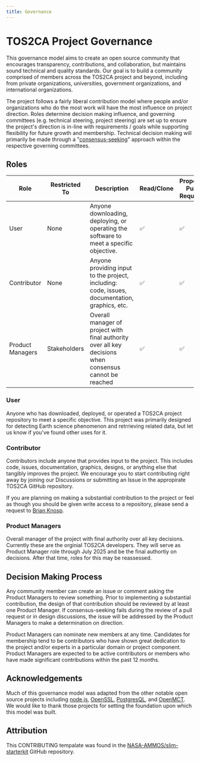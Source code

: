 ```yaml
---
title: Governance
---
```


# TOS2CA Project Governance

This governance model aims to create an open source community that encourages transparency, contributions, and collaboration, but maintains sound technical and quality standards. Our goal is to build a community comprised of members across the TOS2CA project and beyond, including from private organizations, universities, government organizations, and international organizations. 

The project follows a fairly liberal contribution model where people and/or organizations who do the most work will have the most influence on project direction. Roles determine decision making influence, and governing committees (e.g. technical steering, project steering) are set up to ensure the project's direction is in-line with requirements / goals while supporting flexibility for future growth and membership. Technical decision making will primarily be made through a "[consensus-seeking](https://en.wikipedia.org/wiki/Consensus-seeking_decision-making)" approach within the respective governing committees. 

## Roles

| Role                                | Restricted To | Description                                                                                                                                                                           | Read/Clone                           | Propose Pull Request                 | Comment in Tickets / Discussions     | Triage                               | Review                               | Commit                               | Technical Decisions                  | Project Decisions                    |
| ----------------------------------- | ------------- | ------------------------------------------------------------------------------------------------------------------------------------------------------------------------------------- | ------------------------------------ | ------------------------------------ | ------------------------------------ | ------------------------------------ | ------------------------------------ | ------------------------------------ | ------------------------------------ | ------------------------------------ |
| User                                | None          | Anyone downloading, deploying, or operating the software to meet a specific objective.                                                                                                | ✅ | ✅ | ✅ | ❌    | ❌    | ❌    | ❌    | ❌    |
| Contributor                         | None          | Anyone providing input to the project, including: code, issues, documentation, graphics, etc.                                                                                         | ✅ | ✅ | ✅ | ❌    | ❌    | ❌    | ❌    | ❌    |
| Product Managers                     | Stakeholders  | Overall manager of project with final authority over all key decisions when consensus cannot be reached                                                                                    | ✅ | ✅ | ✅ | ✅ | ✅ | ✅ | ✅ | ✅ |

### User

Anyone who has downloaded, deployed, or operated a TOS2CA project repository to meet a specific objective. This project was primarily designed for detecting Earth science phenomenon and retrrieving related data, but let us know if you've found other uses for it.  

### Contributor

Contributors include anyone that provides input to the project. This includes code, issues, documentation, graphics, designs, or anything else that tangibly improves the project. We encourage you to start contributing right away by joining our Discussions or submitting an Issue in the appropirate TOS2CA GitHub repository. 
 
If you are planning on making a substantial contribution to the project or feel as though you should be given write access to a repository, please send a request to [Brian Knosp](https://github.com/brian-knosp).

### Product Managers

Overall manager of the project with final authority over all key decisions. Currently these are the orginial TOS2CA developers.  They will serve as Product Manager role through July 2025 and be the final authortiy on decisions.  After that time, roles for this may be reassessed.
 
## Decision Making Process

Any community member can create an issue or comment asking the Product Managers to review something. Prior to implementing a substantial contribution, the design of that contribution should be reviewed by at least one Product Manager. If consensus-seeking fails during the review of a pull request or in design discussions, the issue will be addressed by the Product Managers to make a determination on direction.

Product Managers can nominate new members at any time. Candidates for membership tend to be contributors who have shown great dedication to the project and/or experts in a particular domain or project component. Product Managers are expected to be active contributors or members who have made significant contributions within the past 12 months. 

## Acknowledgements

Much of this governance model was adapted from the other notable open source projects including [node.js](https://github.com/nodejs/node/blob/main/GOVERNANCE.md), [OpenSSL](https://www.openssl.org/policies/omc-bylaws.html), [PostgresQL](https://www.postgresql.org/developer/), and [OpenMCT](https://github.com/nasa/openmct/blob/master/CONTRIBUTING.md). We would like to thank those projects for setting the foundation upon which this model was built.

## Attribution
This CONTRIBUTING tempalate was found in the [NASA-AMMOS/slim-starterkit](https://github.com/NASA-AMMOS/slim-starterkit) GitHub repository.